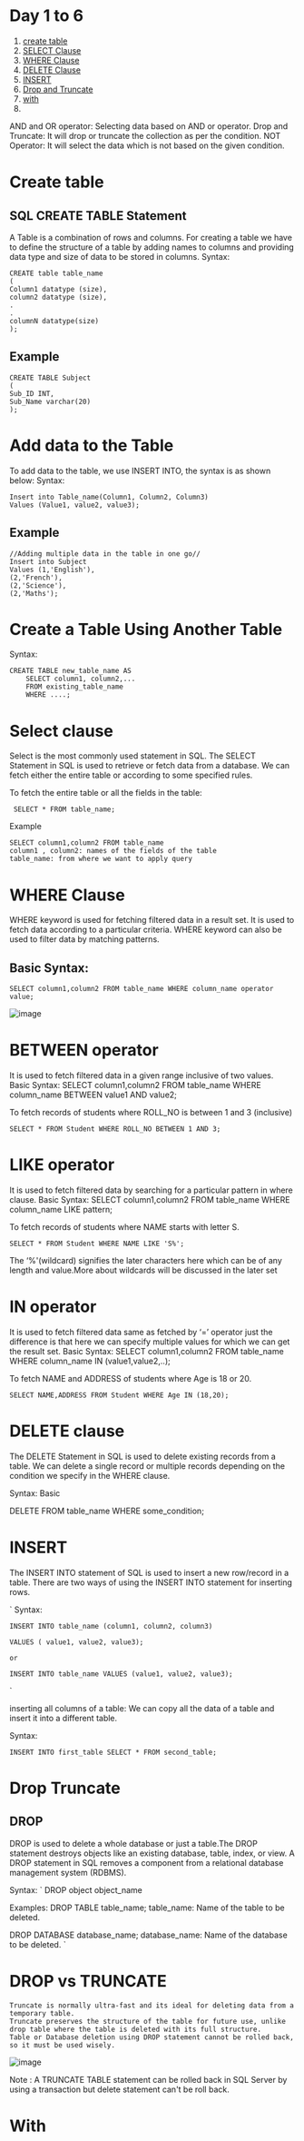 # Day 1 to 6

 1. [create table](#create-table)
 2. [SELECT Clause](#select-clause)
 3. [WHERE Clause](#where-Clause)
 4. [DELETE Clause](#delete-clause)
 5. [INSERT](#insert)
 6. [Drop and Truncate](#drop-truncate)
 7. [with](#with)
 8. 
  AND and OR operator: Selecting data based on AND or operator.
  Drop and Truncate: It will drop or truncate the collection as per the condition.
  NOT Operator: It will select the data which is not based on the given condition.
  
  
# Create table
 ## SQL CREATE TABLE Statement

A Table is a combination of rows and columns. For creating a table we have to define the structure of a table by adding names to columns and providing data type and size of data to be stored in columns.
Syntax:
```
CREATE table table_name
(
Column1 datatype (size),
column2 datatype (size),
.
.
columnN datatype(size)
);
```

## Example
```
CREATE TABLE Subject
(
Sub_ID INT, 
Sub_Name varchar(20)
);
```

# Add data to the Table

To add data to the table, we use INSERT INTO, the syntax is as shown below:
Syntax:
```
Insert into Table_name(Column1, Column2, Column3)
Values (Value1, value2, value3);
```

## Example

```
//Adding multiple data in the table in one go//
Insert into Subject
Values (1,'English'),
(2,'French'),
(2,'Science'),
(2,'Maths');

```
# Create a Table Using Another Table

Syntax:

```
CREATE TABLE new_table_name AS
    SELECT column1, column2,...
    FROM existing_table_name
    WHERE ....;
```


# Select clause

Select is the most commonly used statement in SQL. The SELECT Statement in SQL is used to retrieve or fetch data from a database. We can fetch either the entire table or according to some specified rules. 

To fetch the entire table or all the fields in the table:
```
 SELECT * FROM table_name; 
```

Example
```
SELECT column1,column2 FROM table_name 
column1 , column2: names of the fields of the table
table_name: from where we want to apply query
```
# WHERE Clause

WHERE keyword is used for fetching filtered data in a result set. It is used to fetch data according to a particular criteria. WHERE keyword can also be used to filter data by matching patterns.

## Basic Syntax: 

```
SELECT column1,column2 FROM table_name WHERE column_name operator value;
```
![image](https://user-images.githubusercontent.com/81081105/226430500-379b9fa9-1f6d-4a43-bf47-e055dbc6be36.png)

# BETWEEN operator

It is used to fetch filtered data in a given range inclusive of two values. Basic Syntax: SELECT column1,column2 FROM table_name WHERE column_name BETWEEN value1 AND value2;

To fetch records of students where ROLL_NO is between 1 and 3 (inclusive)
```
SELECT * FROM Student WHERE ROLL_NO BETWEEN 1 AND 3;
```

# LIKE operator

It is used to fetch filtered data by searching for a particular pattern in where clause. Basic Syntax: SELECT column1,column2 FROM table_name WHERE column_name LIKE pattern;

 To fetch records of students where NAME starts with letter S.
```
SELECT * FROM Student WHERE NAME LIKE 'S%'; 
```
The ‘%'(wildcard) signifies the later characters here which can be of any length and value.More about wildcards will be discussed in the later set

# IN operator

It is used to fetch filtered data same as fetched by ‘=’ operator just the difference is that here we can specify multiple values for which we can get the result set. Basic Syntax: SELECT column1,column2 FROM table_name WHERE column_name IN (value1,value2,..);

  To fetch NAME and ADDRESS of students where Age is 18 or 20.
```
SELECT NAME,ADDRESS FROM Student WHERE Age IN (18,20);
```

# DELETE clause

The DELETE Statement in SQL is used to delete existing records from a table. We can delete a single record or multiple records depending on the condition we specify in the WHERE clause.

Syntax: Basic 

DELETE FROM table_name WHERE some_condition;

# INSERT

The INSERT INTO statement of SQL is used to insert a new row/record in a table. There are two ways of using the INSERT INTO statement for inserting rows.

`
Syntax:

    INSERT INTO table_name (column1, column2, column3) 

    VALUES ( value1, value2, value3); 
    
    or 
    
    INSERT INTO table_name VALUES (value1, value2, value3); 
    
    
`

  inserting all columns of a table: We can copy all the data of a table and insert it into a different table.

Syntax:

    INSERT INTO first_table SELECT * FROM second_table;
    
# Drop Truncate

## DROP

DROP is used to delete a whole database or just a table.The DROP statement destroys objects like an existing database, table, index, or view. A DROP statement in SQL removes a component from a relational database management system (RDBMS). 

Syntax:
`
DROP object object_name

Examples:
DROP TABLE table_name;
table_name: Name of the table to be deleted.

DROP DATABASE database_name;
database_name: Name of the database to be deleted.
`

# DROP vs TRUNCATE

    Truncate is normally ultra-fast and its ideal for deleting data from a temporary table.
    Truncate preserves the structure of the table for future use, unlike drop table where the table is deleted with its full structure.
    Table or Database deletion using DROP statement cannot be rolled back, so it must be used wisely.

![image](https://user-images.githubusercontent.com/81081105/229492833-dbfb0810-35f9-4437-834a-53e07c9da09d.png)

Note :  A TRUNCATE TABLE statement can be rolled back in SQL Server by using a transaction but delete statement can't be roll back.

# With



